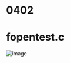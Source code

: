 # 0402

# fopentest.c
![image](https://github.com/sjl0430/Sysp/assets/162114254/ca9880f6-ae65-421a-824f-c99833ad83ae)
